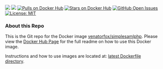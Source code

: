 [![](https://images.microbadger.com/badges/version/venatorfox/simplesamlphp:1.17.4.svg)](https://github.com/Venator-Fox/docker-simplesamlphp/network "View Network") [![](https://images.microbadger.com/badges/image/venatorfox/simplesamlphp:1.17.4.svg)](https://microbadger.com/images/venatorfox/simplesamlphp:1.17.4 "View layer metadata on MicroBadger") [![Pulls on Docker Hub](https://img.shields.io/docker/pulls/venatorfox/simplesamlphp.svg)](https://hub.docker.com/r/venatorfox/simplesamlphp)  [![Stars on Docker Hub](https://img.shields.io/docker/stars/venatorfox/simplesamlphp.svg)](https://hub.docker.com/r/venatorfox/simplesamlphp) [![GitHub Open Issues](https://img.shields.io/github/issues/Venator-Fox/docker-simplesamlphp.svg)](https://github.com/Venator-Fox/docker-simplesamlphp/issues) [![License: MIT](https://img.shields.io/badge/License-MIT-yellow.svg)](https://opensource.org/licenses/MIT)

### About this Repo

This is the Git repo for the Docker image [venatorfox/simplesamlphp](https://hub.docker.com/r/venatorfox/simplesamlphp/). Please view the [Docker Hub Page](https://hub.docker.com/r/venatorfox/simplesamlphp/) for the full readme on how to use this Docker image.

Instructions and how to use images are located at: [latest Dockerfile directory](https://github.com/Venator-Fox/docker-simplesamlphp/tree/master/1.17.4).
